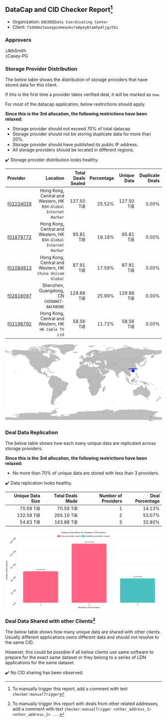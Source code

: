 ## DataCap and CID Checker Report[^1]
 - Organization: `ENCODEData Coordinating Center`
 - Client: `f1dm6mztwueypcemeoxkcrw6pey6tamhp4ljgzt6i`
### Approvers
`1`AthSmith<br/>`1`Casey-PG


### Storage Provider Distribution
The below table shows the distribution of storage providers that have stored data for this client.

If this is the first time a provider takes verified deal, it will be marked as `new`.

For most of the datacap application, below restrictions should apply.

**Since this is the 3rd allocation, the following restrictions have been relaxed:**
 - Storage provider should not exceed 70% of total datacap.
 - Storage provider should not be storing duplicate data for more than 20%.
 - Storage provider should have published its public IP address.
 - All storage providers should be located in different regions.

✔️ Storage provider distribution looks healthy.

| Provider                                              |                                                            Location | Total Deals Sealed | Percentage | Unique Data | Duplicate Deals |
| :---------------------------------------------------- | ------------------------------------------------------------------: | -----------------: | ---------: | ----------: | --------------: |
| [f02234029](https://filfox.info/en/address/f02234029) | Hong Kong, Central and Western, HK<br/>`BIH-Global Internet Harbor` |         127.50 TiB |     25.52% |  127.50 TiB |           0.00% |
| [f01879772](https://filfox.info/en/address/f01879772) | Hong Kong, Central and Western, HK<br/>`BIH-Global Internet Harbor` |          95.81 TiB |     19.18% |   95.81 TiB |           0.00% |
| [f01084913](https://filfox.info/en/address/f01084913) |        Hong Kong, Central and Western, HK<br/>`China Unicom Global` |          87.91 TiB |     17.59% |   87.91 TiB |           0.00% |
| [f02816097](https://filfox.info/en/address/f02816097) |                     Shenzhen, Guangdong, CN<br/>`CHINANET-BACKBONE` |         129.88 TiB |     25.99% |  129.88 TiB |           0.00% |
| [f02196792](https://filfox.info/en/address/f02196792) |            Hong Kong, Central and Western, HK<br/>`HK Cable TV Ltd` |          58.56 TiB |     11.72% |   58.56 TiB |           0.00% |

<img src="https://raw.githubusercontent.com/data-preservation-programs/filplus-checker-assets/main/filecoin-project/filecoin-plus-large-datasets/issues/2161/1699855617852.png"/>

### Deal Data Replication
The below table shows how each many unique data are replicated across storage providers.


**Since this is the 3rd allocation, the following restrictions have been relaxed:**
- No more than 70% of unique data are stored with less than 3 providers.

✔️ Data replication looks healthy.

| Unique Data Size | Total Deals Made | Number of Providers | Deal Percentage |
| ---------------: | ---------------: | ------------------: | --------------: |
|        70.59 TiB |        70.59 TiB |                   1 |          14.13% |
|       132.59 TiB |       265.19 TiB |                   2 |          53.07% |
|        54.63 TiB |       163.88 TiB |                   3 |          32.80% |

<img src="https://raw.githubusercontent.com/data-preservation-programs/filplus-checker-assets/main/filecoin-project/filecoin-plus-large-datasets/issues/2161/1699855618812.png"/>

### Deal Data Shared with other Clients[^3]
The below table shows how many unique data are shared with other clients.
Usually different applications owns different data and should not resolve to the same CID.

However, this could be possible if all below clients use same software to prepare for the exact same dataset or they belong to a series of LDN applications for the same dataset.

✔️ No CID sharing has been observed.

[^1]: To manually trigger this report, add a comment with text `checker:manualTrigger`

[^2]: Deals from those addresses are combined into this report as they are specified with `checker:manualTrigger`

[^3]: To manually trigger this report with deals from other related addresses, add a comment with text `checker:manualTrigger <other_address_1> <other_address_2> ...`
